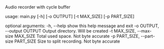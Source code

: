Audio recorder with cycle buffer

usage: main.py [-h] [-o OUTPUT] [-t MAX_SIZE] [-p PART_SIZE]

optional arguments:
  -h, --help            show this help message and exit
  -o OUTPUT, --output OUTPUT
                        Output directory. Will be created
  -t MAX_SIZE, --max-size MAX_SIZE
                        Total used space. Not byte accurate
  -p PART_SIZE, --part-size PART_SIZE
                        Size to split recording. Not byte accurate
